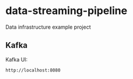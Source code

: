 # data-streaming-pipeline
Data infrastructure example project

## Kafka
Kafka UI:
```
http://localhost:8080
```
